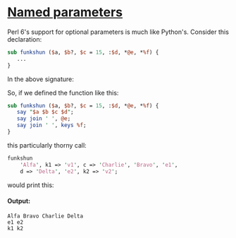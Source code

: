 [1]: http://rosettacode.org/wiki/Named_parameters

# [Named parameters][1]

Perl 6's support for optional parameters is much like Python's. Consider this declaration:

```perl
sub funkshun ($a, $b?, $c = 15, :$d, *@e, *%f) {
   ...
}
```


In the above signature:



So, if we defined the function like this:

```perl
sub funkshun ($a, $b?, $c = 15, :$d, *@e, *%f) {
   say "$a $b $c $d";
   say join ' ', @e;
   say join ' ', keys %f;
}
```


this particularly thorny call:

```perl
funkshun
    'Alfa', k1 => 'v1', c => 'Charlie', 'Bravo', 'e1',
    d => 'Delta', 'e2', k2 => 'v2';
```


would print this:


#### Output:
```
Alfa Bravo Charlie Delta
e1 e2
k1 k2
```